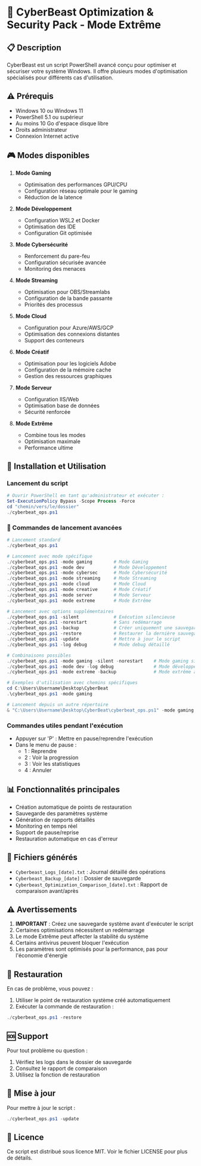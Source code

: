 # 🚀 CyberBeast Optimization & Security Pack - Mode Extrême

## 📋 Description
CyberBeast est un script PowerShell avancé conçu pour optimiser et sécuriser votre système Windows. Il offre plusieurs modes d'optimisation spécialisés pour différents cas d'utilisation.

## ⚠️ Prérequis
- Windows 10 ou Windows 11
- PowerShell 5.1 ou supérieur
- Au moins 10 Go d'espace disque libre
- Droits administrateur
- Connexion Internet active

## 🎮 Modes disponibles

1. **Mode Gaming**
   - Optimisation des performances GPU/CPU
   - Configuration réseau optimale pour le gaming
   - Réduction de la latence

2. **Mode Développement**
   - Configuration WSL2 et Docker
   - Optimisation des IDE
   - Configuration Git optimisée

3. **Mode Cybersécurité**
   - Renforcement du pare-feu
   - Configuration sécurisée avancée
   - Monitoring des menaces

4. **Mode Streaming**
   - Optimisation pour OBS/Streamlabs
   - Configuration de la bande passante
   - Priorités des processus

5. **Mode Cloud**
   - Configuration pour Azure/AWS/GCP
   - Optimisation des connexions distantes
   - Support des conteneurs

6. **Mode Créatif**
   - Optimisation pour les logiciels Adobe
   - Configuration de la mémoire cache
   - Gestion des ressources graphiques

7. **Mode Serveur**
   - Configuration IIS/Web
   - Optimisation base de données
   - Sécurité renforcée

8. **Mode Extrême**
   - Combine tous les modes
   - Optimisation maximale
   - Performance ultime

## 🚀 Installation et Utilisation

### Lancement du script
```powershell
# Ouvrir PowerShell en tant qu'administrateur et exécuter :
Set-ExecutionPolicy Bypass -Scope Process -Force
cd "chemin/vers/le/dossier"
./cyberbeat_ops.ps1
```

### 🎯 Commandes de lancement avancées

```powershell
# Lancement standard
./cyberbeat_ops.ps1

# Lancement avec mode spécifique
./cyberbeat_ops.ps1 -mode gaming        # Mode Gaming
./cyberbeat_ops.ps1 -mode dev           # Mode Développement
./cyberbeat_ops.ps1 -mode cybersec      # Mode Cybersécurité
./cyberbeat_ops.ps1 -mode streaming     # Mode Streaming
./cyberbeat_ops.ps1 -mode cloud         # Mode Cloud
./cyberbeat_ops.ps1 -mode creative      # Mode Créatif
./cyberbeat_ops.ps1 -mode server        # Mode Serveur
./cyberbeat_ops.ps1 -mode extreme       # Mode Extrême

# Lancement avec options supplémentaires
./cyberbeat_ops.ps1 -silent             # Exécution silencieuse
./cyberbeat_ops.ps1 -norestart          # Sans redémarrage
./cyberbeat_ops.ps1 -backup             # Créer uniquement une sauvegarde
./cyberbeat_ops.ps1 -restore            # Restaurer la dernière sauvegarde
./cyberbeat_ops.ps1 -update             # Mettre à jour le script
./cyberbeat_ops.ps1 -log debug          # Mode debug détaillé

# Combinaisons possibles
./cyberbeat_ops.ps1 -mode gaming -silent -norestart    # Mode gaming silencieux sans redémarrage
./cyberbeat_ops.ps1 -mode dev -log debug               # Mode développement avec logs détaillés
./cyberbeat_ops.ps1 -mode extreme -backup              # Mode extrême avec sauvegarde supplémentaire

# Exemples d'utilisation avec chemins spécifiques
cd C:\Users\Username\Desktop\CyberBeat
.\cyberbeat_ops.ps1 -mode gaming

# Lancement depuis un autre répertoire
& "C:\Users\Username\Desktop\CyberBeat\cyberbeat_ops.ps1" -mode gaming
```

### Commandes utiles pendant l'exécution
- Appuyer sur 'P' : Mettre en pause/reprendre l'exécution
- Dans le menu de pause :
  - 1 : Reprendre
  - 2 : Voir la progression
  - 3 : Voir les statistiques
  - 4 : Annuler

## 📊 Fonctionnalités principales

- Création automatique de points de restauration
- Sauvegarde des paramètres système
- Génération de rapports détaillés
- Monitoring en temps réel
- Support de pause/reprise
- Restauration automatique en cas d'erreur

## 📝 Fichiers générés

- `Cyberbeast_Logs_[date].txt` : Journal détaillé des opérations
- `Cyberbeast_Backup_[date]` : Dossier de sauvegarde
- `Cyberbeast_Optimization_Comparison_[date].txt` : Rapport de comparaison avant/après

## ⚠️ Avertissements

1. **IMPORTANT** : Créez une sauvegarde système avant d'exécuter le script
2. Certaines optimisations nécessitent un redémarrage
3. Le mode Extrême peut affecter la stabilité du système
4. Certains antivirus peuvent bloquer l'exécution
5. Les paramètres sont optimisés pour la performance, pas pour l'économie d'énergie

## 🔄 Restauration

En cas de problème, vous pouvez :
1. Utiliser le point de restauration système créé automatiquement
2. Exécuter la commande de restauration :
```powershell
./cyberbeat_ops.ps1 -restore
```

## 🆘 Support

Pour tout problème ou question :
1. Vérifiez les logs dans le dossier de sauvegarde
2. Consultez le rapport de comparaison
3. Utilisez la fonction de restauration

## 🔄 Mise à jour

Pour mettre à jour le script :
```powershell
./cyberbeat_ops.ps1 -update
```

## 📜 Licence
Ce script est distribué sous licence MIT. Voir le fichier LICENSE pour plus de détails. 

